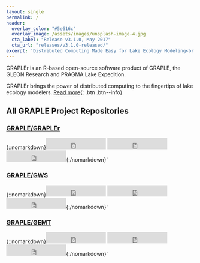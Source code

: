 ```yaml
---
layout: single
permalink: /
header:
  overlay_color: "#5e616c"
  overlay_image: /assets/images/unsplash-image-4.jpg
  cta_label: "Release v3.1.0, May 2017"
  cta_url: "releases/v3.1.0-released/"
excerpt: 'Distributed Computing Made Easy for Lake Ecology Modeling<br /><br /> {::nomarkdown}<iframe src="https://ghbtns.com/github-btn.html?user=GRAPLE&repo=GRAPLEr&type=watch&count=true&size=large&v=2" frameborder="0" scrolling="0" width="160px" height="30px"></iframe> <iframe style="display: inline-block;" src="https://ghbtns.com/github-btn.html?user=GRAPLE&repo=GRAPLEr&type=star&count=true&size=large" frameborder="0" scrolling="0" width="160px" height="30px"></iframe> <iframe style="display: inline-block;" src="https://ghbtns.com/github-btn.html?user=GRAPLE&repo=GRAPLEr&type=fork&count=true&size=large" frameborder="0" scrolling="0" width="160px" height="30px"></iframe>{:/nomarkdown}'
---
```

GRAPLEr is an R-based open-source software product of GRAPLE, the GLEON Research and PRAGMA Lake Expedition.

GRAPLEr brings the power of distributed computing to the fingertips of lake ecology modelers. [Read more](about){: .btn .btn--info}

## All GRAPLE Project Repositories

### [GRAPLE/GRAPLEr](https://github.com/GRAPLE/GRAPLEr)

{::nomarkdown}<iframe src="https://ghbtns.com/github-btn.html?user=GRAPLE&repo=GRAPLEr&type=watch&count=true&size=large&v=2" frameborder="0" scrolling="0" width="160px" height="30px"></iframe> <iframe style="display: inline-block;" src="https://ghbtns.com/github-btn.html?user=GRAPLE&repo=GRAPLEr&type=star&count=true&size=large" frameborder="0" scrolling="0" width="160px" height="30px"></iframe> <iframe style="display: inline-block;" src="https://ghbtns.com/github-btn.html?user=GRAPLE&repo=GRAPLEr&type=fork&count=true&size=large" frameborder="0" scrolling="0" width="160px" height="30px"></iframe>{:/nomarkdown}'

### [GRAPLE/GWS](https://github.com/GRAPLE/GWS)

{::nomarkdown}<iframe src="https://ghbtns.com/github-btn.html?user=GRAPLE&repo=GWS&type=watch&count=true&size=large&v=2" frameborder="0" scrolling="0" width="160px" height="30px"></iframe> <iframe style="display: inline-block;" src="https://ghbtns.com/github-btn.html?user=GRAPLE&repo=GWS&type=star&count=true&size=large" frameborder="0" scrolling="0" width="160px" height="30px"></iframe> <iframe style="display: inline-block;" src="https://ghbtns.com/github-btn.html?user=GRAPLE&repo=GWS&type=fork&count=true&size=large" frameborder="0" scrolling="0" width="160px" height="30px"></iframe>{:/nomarkdown}'

### [GRAPLE/GEMT](https://github.com/GRAPLE/GEMT)

{::nomarkdown}<iframe src="https://ghbtns.com/github-btn.html?user=GRAPLE&repo=GEMT&type=watch&count=true&size=large&v=2" frameborder="0" scrolling="0" width="160px" height="30px"></iframe> <iframe style="display: inline-block;" src="https://ghbtns.com/github-btn.html?user=GRAPLE&repo=GEMT&type=star&count=true&size=large" frameborder="0" scrolling="0" width="160px" height="30px"></iframe> <iframe style="display: inline-block;" src="https://ghbtns.com/github-btn.html?user=GRAPLE&repo=GEMT&type=fork&count=true&size=large" frameborder="0" scrolling="0" width="160px" height="30px"></iframe>{:/nomarkdown}'
